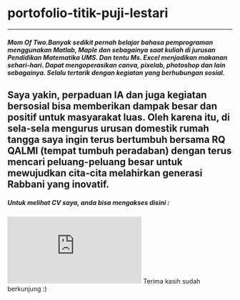 # portofolio-titik-puji-lestari
---
##### Mom Of Two.Banyak sedikit pernah belajar bahasa pemprograman menggunakan Matlab, Maple dan sebagainya saat kuliah di jurusan Pendidikan Matematika UMS. Dan tentu Ms. Excel menjadikan makanan sehari-hari. Dapat mengoperasikan canva, pixelab, photoshop dan lain sebagainya. Selalu tertarik dengan kegiatan yang berhubungan sosial.

Saya yakin, perpaduan IA dan juga kegiatan bersosial bisa memberikan dampak besar dan positif untuk masyarakat luas. Oleh karena itu, di sela-sela mengurus urusan domestik rumah tangga saya ingin terus bertumbuh bersama RQ QALMI (tempat tumbuh peradaban) dengan terus mencari peluang-peluang besar untuk mewujudkan cita-cita melahirkan generasi Rabbani yang inovatif.
---
##### Untuk melihat CV saya, anda bisa mengakses disini :
![Cv_Titik](https://github.com/titik-puji-lestari/portofolio-titik-puji-lestari/blob/main/CV-PDF/CV%20TITIK.pdf)
Terima kasih sudah berkunjung :)
